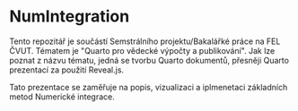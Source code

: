 # NumIntegration

Tento repozitář je součástí Semstrálního projektu/Bakalářké práce na FEL ČVUT.
Tématem je "Quarto pro vědecké výpočty a publikování".
Jak lze poznat z názvu tématu, jedná se tvorbu Quarto dokumentů, přesněji Quarto prezentací za použití Reveal.js.

Tato prezentace se zaměřuje na popis, vizualizaci a iplmenetaci základních metod Numerické integrace.

